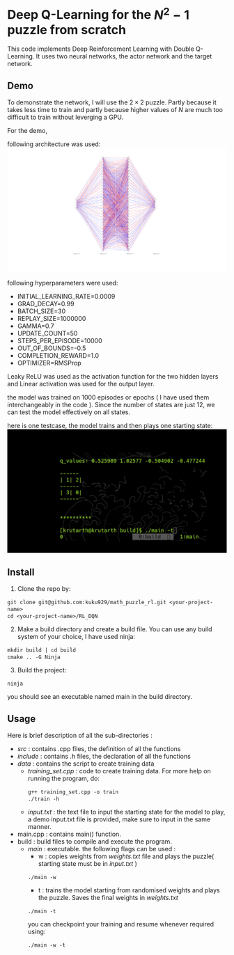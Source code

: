 # Deep Q-Learning for the $N^2-1$ puzzle from scratch

This code implements Deep Reinforcement Learning with Double Q-Learning. It uses two neural networks, the actor network and the target network.

## Demo

To demonstrate the network, I will use the $2\times2$ puzzle. Partly because it takes less time to train and partly because higher values of $N$ are much too difficult to train without leverging a GPU.

For the demo, 

following architecture was used:
![plot](../demos/nn.svg)

following hyperparameters were used:

- INITIAL_LEARNING_RATE=0.0009
- GRAD_DECAY=0.99
- BATCH_SIZE=30
- REPLAY_SIZE=1000000
- GAMMA=0.7 
- UPDATE_COUNT=50
- STEPS_PER_EPISODE=10000
- OUT_OF_BOUNDS=-0.5
- COMPLETION_REWARD=1.0	
- OPTIMIZER=RMSProp

Leaky ReLU was used as the activation function for the two hidden layers and Linear activation was used for the output layer.

the model was trained on 1000 episodes or epochs ( I have used them interchangeably in the code ). Since the number of states are just 12, we can test the model effectively on all states.

here is one testcase, the model trains and then plays one starting state:
![](../demos/dqn_demo.gif)

## Install

1) Clone the repo by:
```
git clone git@github.com:kuku929/math_puzzle_rl.git <your-project-name>
cd <your-project-name>/RL_DQN
```
2) Make a build directory and create a build file. You can use any build system of your choice, I have used ninja:
```
mkdir build | cd build
cmake .. -G Ninja
```
3) Build the project:
```
ninja
```
you should see an executable named main in the build directory. 

## Usage

Here is brief description of all the sub-directories :
- *src* : contains .cpp files, the definition of all the functions
- *include* : contains .h files, the declaration of all the functions
- *data* : contains the script to create training data
    - *training_set.cpp* : code to create training data. For more help on running the program, do:
        ```
        g++ training_set.cpp -o train
        ./train -h
        ```
    - *input.txt* : the text file to input the starting state for the model to play, a demo input.txt file is provided, make sure to input in the same manner.
- main.cpp : contains main() function.
- build : build files to compile and execute the program.
    - *main* : executable. the following flags can be used : 
        - w : copies weights from *weights.txt* file and plays the puzzle( starting state must be in *input.txt* )
        ``` 
        ./main -w
        ```
        - t : trains the model starting from randomised weights and plays the puzzle. Saves the final weights in *weights.txt*
        ```
        ./main -t
        ```
        you can checkpoint your training and resume whenever required using: 
        ```
        ./main -w -t
        ```
